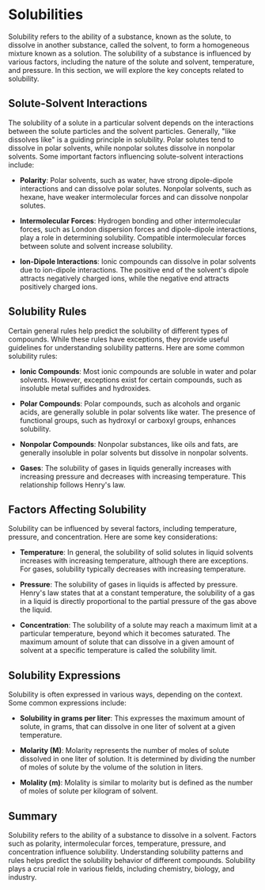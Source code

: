 
# Solubilities

Solubility refers to the ability of a substance, known as the solute, to dissolve in another substance, called the solvent, to form a homogeneous mixture known as a solution. The solubility of a substance is influenced by various factors, including the nature of the solute and solvent, temperature, and pressure. In this section, we will explore the key concepts related to solubility.

## Solute-Solvent Interactions

The solubility of a solute in a particular solvent depends on the interactions between the solute particles and the solvent particles. Generally, "like dissolves like" is a guiding principle in solubility. Polar solutes tend to dissolve in polar solvents, while nonpolar solutes dissolve in nonpolar solvents. Some important factors influencing solute-solvent interactions include:

- **Polarity**: Polar solvents, such as water, have strong dipole-dipole interactions and can dissolve polar solutes. Nonpolar solvents, such as hexane, have weaker intermolecular forces and can dissolve nonpolar solutes.

- **Intermolecular Forces**: Hydrogen bonding and other intermolecular forces, such as London dispersion forces and dipole-dipole interactions, play a role in determining solubility. Compatible intermolecular forces between solute and solvent increase solubility.

- **Ion-Dipole Interactions**: Ionic compounds can dissolve in polar solvents due to ion-dipole interactions. The positive end of the solvent's dipole attracts negatively charged ions, while the negative end attracts positively charged ions.

## Solubility Rules

Certain general rules help predict the solubility of different types of compounds. While these rules have exceptions, they provide useful guidelines for understanding solubility patterns. Here are some common solubility rules:

- **Ionic Compounds**: Most ionic compounds are soluble in water and polar solvents. However, exceptions exist for certain compounds, such as insoluble metal sulfides and hydroxides.

- **Polar Compounds**: Polar compounds, such as alcohols and organic acids, are generally soluble in polar solvents like water. The presence of functional groups, such as hydroxyl or carboxyl groups, enhances solubility.

- **Nonpolar Compounds**: Nonpolar substances, like oils and fats, are generally insoluble in polar solvents but dissolve in nonpolar solvents.

- **Gases**: The solubility of gases in liquids generally increases with increasing pressure and decreases with increasing temperature. This relationship follows Henry's law.

## Factors Affecting Solubility

Solubility can be influenced by several factors, including temperature, pressure, and concentration. Here are some key considerations:

- **Temperature**: In general, the solubility of solid solutes in liquid solvents increases with increasing temperature, although there are exceptions. For gases, solubility typically decreases with increasing temperature.

- **Pressure**: The solubility of gases in liquids is affected by pressure. Henry's law states that at a constant temperature, the solubility of a gas in a liquid is directly proportional to the partial pressure of the gas above the liquid.

- **Concentration**: The solubility of a solute may reach a maximum limit at a particular temperature, beyond which it becomes saturated. The maximum amount of solute that can dissolve in a given amount of solvent at a specific temperature is called the solubility limit.

## Solubility Expressions

Solubility is often expressed in various ways, depending on the context. Some common expressions include:

- **Solubility in grams per liter**: This expresses the maximum amount of solute, in grams, that can dissolve in one liter of solvent at a given temperature.

- **Molarity (M)**: Molarity represents the number of moles of solute dissolved in one liter of solution. It is determined by dividing the number of moles of solute by the volume of the solution in liters.

- **Molality (m)**: Molality is similar to molarity but is defined as the number of moles of solute per kilogram of solvent.

## Summary

Solubility refers to the ability of a substance to dissolve in a solvent. Factors such as polarity, intermolecular forces, temperature, pressure, and concentration influence solubility. Understanding solubility patterns and rules helps predict the solubility behavior of different compounds. Solubility plays a crucial role in various fields, including chemistry, biology, and industry.
